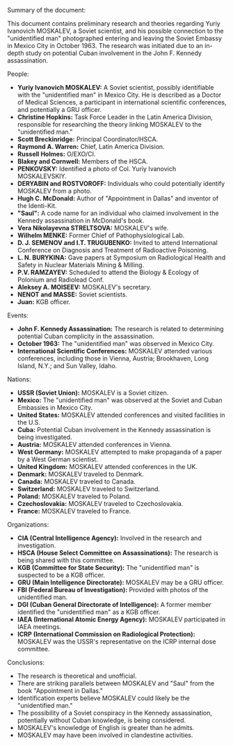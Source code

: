 Summary of the document:

This document contains preliminary research and theories regarding Yuriy Ivanovich MOSKALEV, a Soviet scientist, and his possible connection to the "unidentified man" photographed entering and leaving the Soviet Embassy in Mexico City in October 1963. The research was initiated due to an in-depth study on potential Cuban involvement in the John F. Kennedy assassination.

People:

*   **Yuriy Ivanovich MOSKALEV:** A Soviet scientist, possibly identifiable with the "unidentified man" in Mexico City. He is described as a Doctor of Medical Sciences, a participant in international scientific conferences, and potentially a GRU officer.
*   **Christine Hopkins:** Task Force Leader in the Latin America Division, responsible for researching the theory linking MOSKALEV to the "unidentified man."
*   **Scott Breckinridge:** Principal Coordinator/HSCA.
*   **Raymond A. Warren:** Chief, Latin America Division.
*   **Russell Holmes:** O/EXO/CI.
*   **Blakey and Cornwell:** Members of the HSCA.
*   **PENKOVSKY:** Identified a photo of Col. Yuriy Ivanovich MOSKALEVSKIY.
*   **DERYABIN and ROSTVOROFF:** Individuals who could potentially identify MOSKALEV from a photo.
*   **Hugh C. McDonald:** Author of "Appointment in Dallas" and inventor of the Identi-Kit.
*   **"Saul":** A code name for an individual who claimed involvement in the Kennedy assassination in McDonald's book.
*   **Vera Nikolayevna STRELTSOVA:** MOSKALEV's wife.
*   **Wilhelm MENKE:** Former Chief of Pathophysiological Lab.
*   **D. J. SEMENOV and I.T. TRUGUBENKO:** Invited to attend International Conference on Diagnosis and Treatment of Radioactive Poisoning.
*   **L. N. BURYKINA:** Gave papers at Symposium on Radiological Health and Safety in Nuclear Materials Mining & Milling.
*   **P.V. RAMZAYEV:** Scheduled to attend the Biology & Ecology of Polonium and Radiolead Conf.
*   **Aleksey A. MOISEEV:** MOSKALEV's secretary.
*   **NENOT and MASSE:** Soviet scientists.
*   **Juan:** KGB officer.

Events:

*   **John F. Kennedy Assassination:** The research is related to determining potential Cuban complicity in the assassination.
*   **October 1963:** The "unidentified man" was observed in Mexico City.
*   **International Scientific Conferences:** MOSKALEV attended various conferences, including those in Vienna, Austria; Brookhaven, Long Island, N.Y.; and Sun Valley, Idaho.

Nations:

*   **USSR (Soviet Union):** MOSKALEV is a Soviet citizen.
*   **Mexico:** The "unidentified man" was observed at the Soviet and Cuban Embassies in Mexico City.
*   **United States:** MOSKALEV attended conferences and visited facilities in the U.S.
*   **Cuba:** Potential Cuban involvement in the Kennedy assassination is being investigated.
*   **Austria:** MOSKALEV attended conferences in Vienna.
*   **West Germany:** MOSKALEV attempted to make propaganda of a paper by a West German scientist.
*   **United Kingdom:** MOSKALEV attended conferences in the UK.
*   **Denmark:** MOSKALEV traveled to Denmark.
*   **Canada:** MOSKALEV traveled to Canada.
*   **Switzerland:** MOSKALEV traveled to Switzerland.
*   **Poland:** MOSKALEV traveled to Poland.
*   **Czechoslovakia:** MOSKALEV traveled to Czechoslovakia.
*   **France:** MOSKALEV traveled to France.

Organizations:

*   **CIA (Central Intelligence Agency):** Involved in the research and investigation.
*   **HSCA (House Select Committee on Assassinations):** The research is being shared with this committee.
*   **KGB (Committee for State Security):** The "unidentified man" is suspected to be a KGB officer.
*   **GRU (Main Intelligence Directorate):** MOSKALEV may be a GRU officer.
*   **FBI (Federal Bureau of Investigation):** Provided with photos of the unidentified man.
*   **DGI (Cuban General Directorate of Intelligence):** A former member identified the "unidentified man" as a KGB officer.
*   **IAEA (International Atomic Energy Agency):** MOSKALEV participated in IAEA meetings.
*   **ICRP (International Commission on Radiological Protection):** MOSKALEV was the USSR's representative on the ICRP internal dose committee.

Conclusions:

*   The research is theoretical and unofficial.
*   There are striking parallels between MOSKALEV and "Saul" from the book "Appointment in Dallas."
*   Identification experts believe MOSKALEV could likely be the "unidentified man."
*   The possibility of a Soviet conspiracy in the Kennedy assassination, potentially without Cuban knowledge, is being considered.
*   MOSKALEV's knowledge of English is greater than he admits.
*   MOSKALEV may have been involved in clandestine activities.
